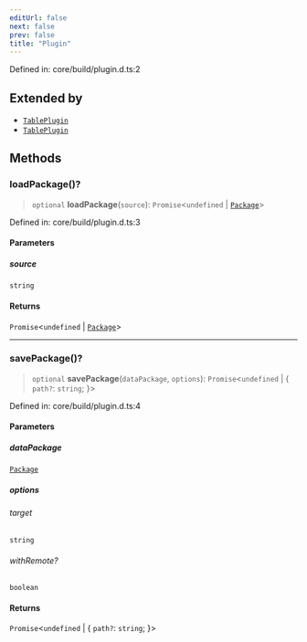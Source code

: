 ```yaml
---
editUrl: false
next: false
prev: false
title: "Plugin"
---
```


Defined in: core/build/plugin.d.ts:2

## Extended by

- [`TablePlugin`](/reference/dpkit/tableplugin/)
- [`TablePlugin`](/reference/_dpkit/table/tableplugin/)

## Methods

### loadPackage()?

> `optional` **loadPackage**(`source`): `Promise`\<`undefined` \| [`Package`](/reference/dpkit/package/)\>

Defined in: core/build/plugin.d.ts:3

#### Parameters

##### source

`string`

#### Returns

`Promise`\<`undefined` \| [`Package`](/reference/dpkit/package/)\>

***

### savePackage()?

> `optional` **savePackage**(`dataPackage`, `options`): `Promise`\<`undefined` \| \{ `path?`: `string`; \}\>

Defined in: core/build/plugin.d.ts:4

#### Parameters

##### dataPackage

[`Package`](/reference/dpkit/package/)

##### options

###### target

`string`

###### withRemote?

`boolean`

#### Returns

`Promise`\<`undefined` \| \{ `path?`: `string`; \}\>
